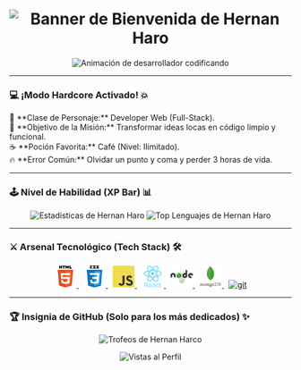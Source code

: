 <h1 align="center">
  <img src="https://capsule-render.vercel.app/api?type=waving&color=3670F7&height=180&section=header&text=HERNAN%20HARCO&fontSize=50&fontColor=ffffff&animation=fadeIn&desc=Full-Stack%20Web%20Dev%20|%20Codificando%20Memes%20y%20Webs!&descAlign=60&descAlignY=60" alt="Banner de Bienvenida de Hernan Haro" />
</h1>

<p align="center">
  <img src="https://user-images.githubusercontent.com/73097560/115834477-dbab4500-a447-11eb-908a-139a6edaec5c.gif" alt="Animación de desarrollador codificando" width="50%">
</p>

---

### 💻 ¡Modo Hardcore Activado! 💥

<p align="left">
  👾 **Clase de Personaje:** Developer Web (Full-Stack).
  <br>
  🥇 **Objetivo de la Misión:** Transformar ideas locas en código limpio y funcional.
  <br>
  ☕ **Poción Favorita:** Café (Nivel: Ilimitado).
  <br>
  🔥 **Error Común:** Olvidar un punto y coma y perder 3 horas de vida.
</p>

---

### 🕹️ Nivel de Habilidad (XP Bar) 📊

<p align="center">
  <img src="https://github-readme-stats.vercel.app/api?username=hernanharco&show_icons=true&theme=gotham&hide_border=true&include_all_commits=true&count_private=true&title_color=3670F7&icon_color=3670F7" alt="Estadísticas de Hernan Haro" width="48%"/>

  <img src="https://github-readme-stats.vercel.app/api/top-langs/?username=hernanharco&layout=compact&langs_count=6&theme=gotham&hide_border=true&title_color=3670F7&icon_color=3670F7" alt="Top Lenguajes de Hernan Haro" width="48%" />
</p>

---

### ⚔️ Arsenal Tecnológico (Tech Stack) 🛠️

<p align="center">
  <a href="https://developer.mozilla.org/es/docs/Web/HTML" target="_blank" rel="noreferrer"> <img src="https://raw.githubusercontent.com/devicons/devicon/master/icons/html5/html5-original-wordmark.svg" alt="html5" width="40" height="40"/> </a> &nbsp;
  <a href="https://www.w3schools.com/css/" target="_blank" rel="noreferrer"> <img src="https://raw.githubusercontent.com/devicons/devicon/master/icons/css3/css3-original-wordmark.svg" alt="css3" width="40" height="40"/> </a> &nbsp;
  <a href="https://developer.mozilla.org/en-US/docs/Web/JavaScript" target="_blank" rel="noreferrer"> <img src="https://raw.githubusercontent.com/devicons/devicon/master/icons/javascript/javascript-original.svg" alt="javascript" width="40" height="40"/> </a> &nbsp;
  <a href="https://reactjs.org/" target="_blank" rel="noreferrer"> <img src="https://raw.githubusercontent.com/devicons/devicon/master/icons/react/react-original-wordmark.svg" alt="react" width="40" height="40"/> </a> &nbsp;
  <a href="https://nodejs.org" target="_blank" rel="noreferrer"> <img src="https://raw.githubusercontent.com/devicons/devicon/master/icons/nodejs/nodejs-original-wordmark.svg" alt="nodejs" width="40" height="40"/> </a> &nbsp;
  <a href="https://www.mongodb.com/" target="_blank" rel="noreferrer"> <img src="https://raw.githubusercontent.com/devicons/devicon/master/icons/mongodb/mongodb-original-wordmark.svg" alt="mongodb" width="40" height="40"/> </a> &nbsp;
  <a href="https://git-scm.com/" target="_blank" rel="noreferrer"> <img src="https://www.vectorlogo.zone/logos/git-scm/git-scm-icon.svg" alt="git" width="40" height="40"/> </a>
</p>

---

### 🏆 Insignia de GitHub (Solo para los más dedicados) ✨

<p align="center">
  <img src="https://github-profile-trophy.vercel.app/?username=hernanharco&no-frame=true&margin-w=15&margin-h=15" alt="Trofeos de Hernan Harco" />
</p>

<div align="center">
  <img src="https://komarev.com/ghpvc/?username=hernanharco&style=for-the-badge&color=3670F7" alt="Vistas al Perfil" />
</div>
